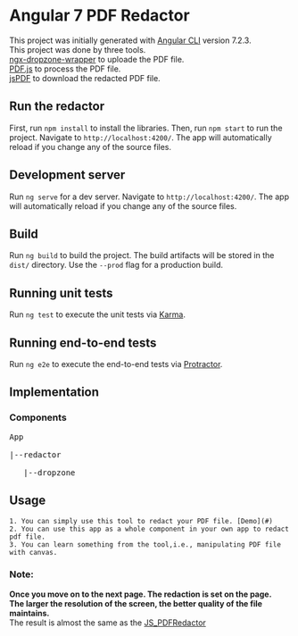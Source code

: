 # Angular 7 PDF Redactor

This project was initially generated with [Angular CLI](https://github.com/angular/angular-cli) version 7.2.3.<br/>
This project was done by three tools. <br/>
	[ngx-dropzone-wrapper](https://github.com/zefoy/ngx-dropzone-wrapper) to uploade the PDF file.<br/>
	[PDF.js](https://github.com/mozilla/pdf.js/) to process the PDF file.<br/>
	[jsPDF](https://github.com/MrRio/jsPDF) to download the redacted PDF file.<br/>

## Run the redactor

First, run `npm install` to install the libraries. Then, run `npm start` to run the project. Navigate to `http://localhost:4200/`. The app will automatically reload if you change any of the source files.

## Development server

Run `ng serve` for a dev server. Navigate to `http://localhost:4200/`. The app will automatically reload if you change any of the source files.

## Build

Run `ng build` to build the project. The build artifacts will be stored in the `dist/` directory. Use the `--prod` flag for a production build.

## Running unit tests

Run `ng test` to execute the unit tests via [Karma](https://karma-runner.github.io).

## Running end-to-end tests

Run `ng e2e` to execute the end-to-end tests via [Protractor](http://www.protractortest.org/).

## Implementation

### Components
<pre>
App<br/>
|--redactor<br/>
   |--dropzone
</pre>
## Usage
	1. You can simply use this tool to redact your PDF file. [Demo](#)
	2. You can use this app as a whole component in your own app to redact pdf file.
	3. You can learn something from the tool,i.e., manipulating PDF file with canvas.
### Note:
**Once you move on to the next page. The redaction is set on the page.**<br/>
**The larger the resolution of the screen, the better quality of the file maintains.**<br/>
The result is almost the same as the [JS_PDFRedactor](https://github.com/ldu2/PDFRedactor/tree/master/JS_PDFRedactor)

